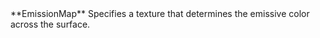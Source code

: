 <tr>
<td>**EmissionMap**</td>
<td>Specifies a texture that determines the emissive color across the surface.</td>
</tr>
